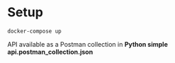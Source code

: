 # Setup

```docker-compose up```

API available as a Postman collection in **Python simple api.postman_collection.json**
